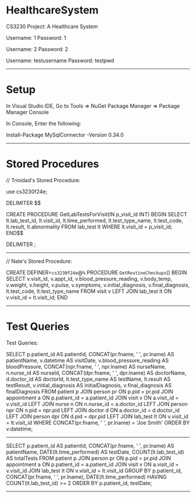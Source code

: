 # HealthcareSystem
CS3230 Project: A Healthcare System


Username: 1
Password: 1

Username: 2
Password: 2

Username: testusername
Password: testpwd

----------------------------------------------------------------------

# Setup

In Visual Studio IDE, Go to Tools => NuGet Package Manager => Package Manager Console

In Console, Enter the following:

Install-Package MySqlConnector -Version 0.34.0

----------------------------------------------------------------------

# Stored Procedures
// Trinidad's Stored Procedure:


use cs3230f24e;

DELIMITER $$

CREATE PROCEDURE GetLabTestsForVisit(IN p_visit_id INT)
BEGIN
    SELECT 
        lt.lab_test_id,
        lt.visit_id,
        lt.time_performed,
        lt.test_type_name,
        lt.test_code,
        lt.result,
        lt.abnormality
    FROM 
        lab_test lt
    WHERE 
        lt.visit_id = p_visit_id;
END$$

DELIMITER ;


----------------------------------------------------------------------
// Nate's Stored Procedure:


CREATE DEFINER=`cs3230f24e`@`%` PROCEDURE `GetRoutineCheckups`()
BEGIN
    SELECT 
        v.visit_id, 
        v.appt_id, 
        v.blood_pressure_reading, 
        v.body_temp, 
        v.weight, 
        v.height, 
        v.pulse, 
        v.symptoms, 
        v.initial_diagnosis, 
        v.final_diagnosis,
        lt.test_code, 
        lt.test_type_name
    FROM 
        visit v
    LEFT JOIN 
        lab_test lt ON v.visit_id = lt.visit_id;
END


----------------------------------------------------------------------

# Test Queries

Test Queries:

SELECT 
    p.patient_id AS patientId,
    CONCAT(pr.fname, ' ', pr.lname) AS patientName,
    v.datetime AS visitDate,
    v.blood_pressure_reading AS bloodPressure,
    CONCAT(npr.fname, ' ', npr.lname) AS nurseName,
    n.nurse_id AS nurseId,
    CONCAT(dpr.fname, ' ', dpr.lname) AS doctorName,
    d.doctor_id AS doctorId,
    lt.test_type_name AS testName,
    lt.result AS testResult,
    v.initial_diagnosis AS initialDiagnosis,
    v.final_diagnosis AS finalDiagnosis
FROM 
    patient p
JOIN 
    person pr ON p.pid = pr.pid
JOIN 
    appointment a ON p.patient_id = a.patient_id
JOIN 
    visit v ON a.visit_id = v.visit_id
LEFT JOIN 
    nurse n ON n.nurse_id = a.doctor_id
LEFT JOIN 
    person npr ON n.pid = npr.pid
LEFT JOIN 
    doctor d ON a.doctor_id = d.doctor_id
LEFT JOIN 
    person dpr ON d.pid = dpr.pid
LEFT JOIN 
    lab_test lt ON v.visit_id = lt.visit_id
WHERE 
    CONCAT(pr.fname, ' ', pr.lname) = 'Joe Smith'
ORDER BY 
    v.datetime;

----------------------------------------------------------------------

SELECT 
    p.patient_id AS patientId,
    CONCAT(pr.fname, ' ', pr.lname) AS patientName,
    DATE(lt.time_performed) AS testDate,
    COUNT(lt.lab_test_id) AS totalTests
FROM 
    patient p
JOIN 
    person pr ON p.pid = pr.pid
JOIN 
    appointment a ON p.patient_id = a.patient_id
JOIN 
    visit v ON a.visit_id = v.visit_id
JOIN 
    lab_test lt ON v.visit_id = lt.visit_id
GROUP BY 
    p.patient_id, CONCAT(pr.fname, ' ', pr.lname), DATE(lt.time_performed)
HAVING 
    COUNT(lt.lab_test_id) >= 2
ORDER BY 
    p.patient_id, testDate;
    
----------------------------------------------------------------------
